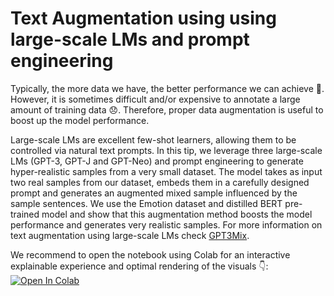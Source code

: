 # Text Augmentation using using large-scale LMs and prompt engineering

Typically, the more data we have, the better performance we can achieve 🤙. However, it is sometimes difficult and/or expensive to annotate a large amount of training data 😞. Therefore, proper data augmentation is useful to boost up the model performance.

Large-scale LMs are excellent few-shot learners, allowing them to be controlled via natural text prompts. In this tip, we leverage three large-scale LMs (GPT-3, GPT-J and GPT-Neo) and prompt engineering to generate hyper-realistic samples from a very small dataset. The model takes as input two real samples from our dataset, embeds them in a carefully designed prompt and generates an augmented mixed sample influenced by the sample sentences. We use the Emotion dataset and distilled BERT pre-trained model and show that this augmentation method boosts the model performance and generates very realistic samples. For more information on text augmentation using large-scale LMs check [GPT3Mix](https://arxiv.org/pdf/2104.08826.pdf).

We recommend to open the notebook using Colab for an interactive explainable experience and optimal rendering of the visuals 👇:
[![Open In Colab](https://colab.research.google.com/assets/colab-badge.svg)](https://colab.research.google.com/github/ml6team/quick-tips/blob/feature%2Fnlp_gpt3mix/nlp/2021_11_25_gpt3mix/nlp_gpt3mix.ipynb)
